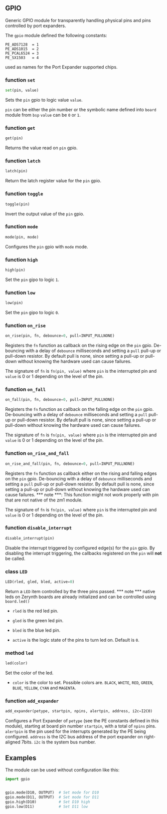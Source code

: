 ## GPIO

Generic GPIO module for transparently handling physical pins and pins controlled by port expanders.

The `gpio` module defined the following constants:
```
PE_ADS7128  = 1
PE_ADS1015  = 2
PE_PCAL6524 = 3
PE_SX1503   = 4
```
used as names for the Port Expander supported chips.

### function `set`
```python
set(pin, value)
```
Sets the `pin` gpio to logic value `value`.

`pin` can be either the pin number or the symbolic name defined into `board` module from `bsp` `value` can be `0` or `1`.

### function `get`
```python
get(pin)
```
Returns the value read on `pin` gpio.

### function `latch`
```python
latch(pin)
```
Return the latch register value for the `pin` gpio.

### function `toggle`
```python
toggle(pin)
```
Invert the output value of the `pin` gpio.

### function `mode`
```python
mode(pin, mode)
```
Configures the `pin` gpio with `mode` mode.

### function `high`
```python
high(pin)
```
Set the `pin` gipo to logic `1`.

### function `low`
```python
low(pin)
```
Set the `pin` gipo to logic `0`.

### function `on_rise`
```python
on_rise(pin, fn, debounce=0, pull=INPUT_PULLNONE)
```
Registers the `fn` function as callback on the rising edge on the `pin` gpio. De-bouncing with a delay of `debounce` milliseconds and setting a `pull` pull-up or pull-down resistor. By default pull is none, since setting a pull-up or pull-down without knowing the hardware used can cause failures.

The signature of `fn` is `fn(pin, value)` where `pin` is the interrupted pin and `value` is 0 or 1 depending on the level of the pin.

### function `on_fall`
```python
on_fall(pin, fn, debounce=0, pull=INPUT_PULLNONE)
```
Registers the `fn` function as callback on the falling edge on the `pin` gpio. De-bouncing with a delay of `debounce` milliseconds and setting a `pull` pull-up or pull-down resistor. By default pull is none, since setting a pull-up or pull-down without knowing the hardware used can cause failures.

The signature of `fn` is `fn(pin, value)` where `pin` is the interrupted pin and `value` is 0 or 1 depending on the level of the pin.

### function `on_rise_and_fall`
```python
on_rise_and_fall(pin, fn, debounce=0, pull=INPUT_PULLNONE)
```

Registers the `fn` function as callback either on the rising and falling edges on the `pin` gpio. De-bouncing with a delay of `debounce` milliseconds and setting a `pull` pull-up or pull-down resistor. By default pull is none, since setting a pull-up or pull-down without knowing the hardware used can cause failures.
*** note ***: This function might not work properly with pin that are not native of the zm1 module.

The signature of `fn` is `fn(pin, value)` where `pin` is the interrupted pin and `value` is 0 or 1 depending on the level of the pin.

### function `disable_interrupt`
```python
disable_interrupt(pin)
```
Disable the interrupt triggered by configured edge(s) for the `pin` gpio. By disabling the interrupt triggering, the callbacks registered on the `pin` will **not** be called.

### class `LED`
```python
LED(rled, gled, bled, active=0)
```
Return a `LED` item controlled by the three pins passed.
*** note *** native leds on Zerynth boards are already initialized and can be controlled using `board.led()`

* `rled` is the red led pin.

* `gled` is the green led pin.

* `bled` is the blue led pin.

* `active` is the logic state of the pins to turn led on. Default is `0`.

### method `led`
```python
led(color)
```
Set the color of the led.

* `color` is the color to set. Possible colors are. `BLACK`, `WHITE`, `RED`, `GREEN`, `BLUE`, `YELLOW`, `CYAN` and `MAGENTA`.

### function `add_expander`
```python
add_expander(petype, startpin, npins, alertpin, address, i2c=I2C0)
```
Configures a Port Expander of `petype` (see the PE constants defined in this module), starting at board pin number `startpin`, with a total of `npins` pins. `alertpin` is the pin used for the interrupts generated by the PE being configured. `address` is the I2C bus address of the port expander on right-aligned 7bits. `i2c` is the system bus number.

## Examples
 
The module can be used without configuration like this:
```python
import gpio


gpio.mode(D10, OUTPUT)  # Set mode for D10
gpio.mode(D11, OUTPUT)  # Set mode for D11
gpio.high(D10)          # Set D10 high
gpio.low(D11)           # Set D11 low
```

